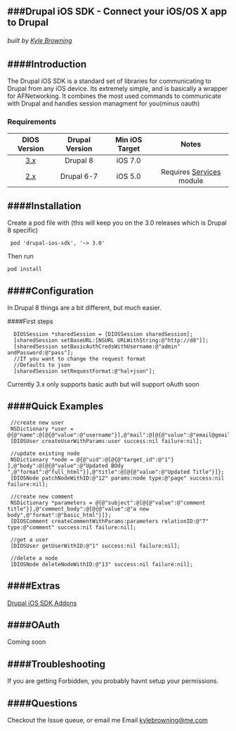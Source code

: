 ###Drupal iOS SDK - Connect your iOS/OS X app to Drupal
-----
###### built by [Kyle Browning](http://kylebrowning.com)
####Introduction
----

The Drupal iOS SDK is a standard set of libraries for communicating to Drupal from any iOS device. Its extremely simple, and is basically a wrapper for AFNetworking. It combines the most used commands to communicate with Drupal and handles session managment for you(minus oauth)

### Requirements

| DIOS Version | Drupal Version  | Min iOS Target  |                                   Notes                                   |
|:--------------------:|:---------------------------:|:----------------------------:|:-------------------------------------------------------------------------:|
|          [3.x](https://github.com/kylebrowning/drupal-ios-sdk/tree/master)         |            Drupal 8            |           iOS 7.0          |  |
|          [2.x](https://github.com/kylebrowning/drupal-ios-sdk/tree/2.x)         |            Drupal 6-7            |         iOS 5.0        |        Requires [Services](http://drupal.org/project/services) module                                                                    |


####Installation
----
Create a pod file with (this will keep you on the 3.0 releases which is Drupal 8 specific) 
```
 pod 'drupal-ios-sdk', '~> 3.0'
```
Then run 
```
pod install
```


####Configuration
----
In Drupal 8 things are a bit different, but much easier.

####First steps
```obj-c
  DIOSSession *sharedSession = [DIOSSession sharedSession];
  [sharedSession setBaseURL:[NSURL URLWithString:@"http://d8"]];
  [sharedSession setBasicAuthCredsWithUsername:@"admin" andPassword:@"pass"];
  //If you want to change the request format
  //Defaults to json
  [sharedSession setRequestFormat:@"hal+json"];

```
Currently 3.x only supports basic auth but will support oAuth soon

####Quick Examples
----
```obj-c
 //create new user
 NSDictionary *user = @{@"name":@[@{@"value":@"username"}],@"mail":@[@{@"value":@"email@gmail.com"}],@"pass":@[@{@"value":@"passw0rd"}]};
 [DIOSUser createUserWithParams:user success:nil failure:nil];

 //update existing node
 NSDictionary *node = @{@"uid":@[@{@"target_id":@"1"} ],@"body":@[@{@"value":@"Updated BOdy ",@"format":@"full_html"}],@"title":@[@{@"value":@"Updated Title"}]};
 [DIOSNode patchNodeWithID:@"12" params:node type:@"page" success:nil failure:nil];

 //create new comment
 NSDictionary *parameters = @{@"subject":@[@{@"value":@"comment title"}],@"comment_body":@[@{@"value":@"a new body",@"format":@"basic_html"}]};
 [DIOSComment createCommentWithParams:parameters relationID:@"7" type:@"comment" success:nil failure:nil];
 
 //get a user
 [DIOSUser getUserWithID:@"1" success:nil failure:nil];
 
 //delete a node
 [DIOSNode deleteNodeWithID:@"13" success:nil failure:nil];
```
####Extras
----
[Drupal iOS SDK Addons](https://github.com/utneon/drupal-ios-sdk-addons)



####OAuth
--------------------
Coming soon

####Troubleshooting
----------
If you are getting Forbidden, you probably havnt setup your permissions.


####Questions
----------
Checkout the Issue queue, or email me
Email kylebrowning@me.com
